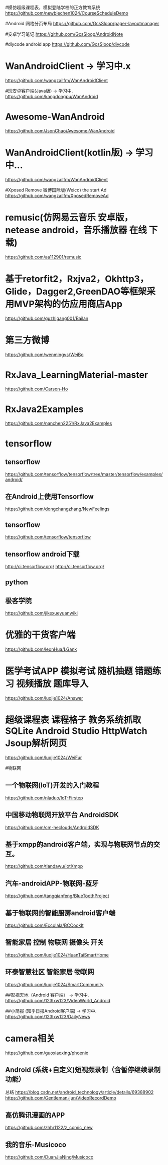 
#模仿超级课程表，模拟登陆学校的正方教育系统
https://github.com/newbiechen1024/CourseScheduleDemo


#Android 网格分页布局
https://github.com/GcsSloop/pager-layoutmanager

#安卓学习笔记 
https://github.com/GcsSloop/AndroidNote

#diycode android app
https://github.com/GcsSloop/diycode

# WanAndroidClient -> 学习中.x
https://github.com/wangzailfm/WanAndroidClient

#玩安卓客户端(Java版) -> 学习中.
https://github.com/kangdongpu/WanAndroid

# Awesome-WanAndroid
https://github.com/JsonChao/Awesome-WanAndroid

# WanAndroidClient(kotlin版) -> 学习中...
https://github.com/wangzailfm/WanAndroidClient

#Xposed Remove 微博国际版(Weico) the start Ad
https://github.com/wangzailfm/XposedRemoveAd

# remusic(仿网易云音乐 安卓版，netease android，音乐播放器 在线 下载)
https://github.com/aa112901/remusic

# 基于retorfit2，Rxjva2，Okhttp3，Glide，Dagger2,GreenDAO等框架采用MVP架构的仿应用商店App
https://github.com/guzhigang001/Bailan

# 第三方微博
https://github.com/wenmingvs/WeiBo

# RxJava_LearningMaterial-master
https://github.com/Carson-Ho

# RxJava2Examples
https://github.com/nanchen2251/RxJava2Examples

# tensorflow # 
## tensorflow
https://github.com/tensorflow/tensorflow/tree/master/tensorflow/examples/android/

## 在Android上使用Tensorflow
https://github.com/dongchangzhang/NewFeelings

## tensorflow
https://github.com/tensorflow/tensorflow

## tensorflow android下载
http://ci.tensorflow.org/
http://ci.tensorflow.org/


## python




## 极客学院
https://github.com/jikexueyuanwiki


#  优雅的干货客户端
https://github.com/leonHua/LGank

# 医学考试APP 模拟考试 随机抽题 错题练习 视频播放 题库导入
https://github.com/luojie1024/Answer

# 超级课程表 课程格子 教务系统抓取 SQLite Android Studio HttpWatch Jsoup解析网页
https://github.com/luojie1024/WeiFur

#物联网
## 一个物联网(IoT)开发的入门教程
https://github.com/nladuo/IoT-Firstep

## 中国移动物联网开放平台 AndroidSDK
https://github.com/cm-heclouds/AndroidSDK

## 基于xmpp的android客户端，实现与物联网节点的交互。
https://github.com/tiandawu/IotXmpp

## 汽车-androidAPP-物联网-蓝牙
https://github.com/tangqianfeng/BlueToothProject

## 基于物联网的智能厨房android客户端
https://github.com/Eccolala/BCCookIt

## 智能家居 控制 物联网 摄像头 开关
https://github.com/luojie1024/HuanTaiSmartHome

## 环泰智慧社区 智能家居 物联网
https://github.com/luojie1024/SmartCommunity


##影视天地（Android 客户端） -> 学习中.
https://github.com/123lxw123/VideoWorld_Android

##小简报 (知乎日报Android客户端) -> 学习中.
https://github.com/123lxw123/DailyNews


# camera相关
 https://github.com/guoxiaoxing/phoenix

## Android (系统+自定义)短视频录制（含暂停继续录制功能）
 总结
 https://blog.csdn.net/android_technology/article/details/69388902
 https://github.com/Gentleman-jun/VideoRecordDemo

## 高仿腾讯漫画的APP
  https://github.com/zhhr1122/z_comic_new

## 我的音乐-Musicoco
https://github.com/DuanJiaNing/Musicoco